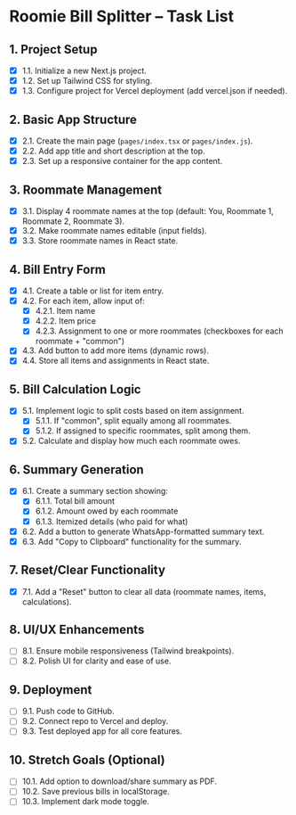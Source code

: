 # Roomie Bill Splitter – Task List

## 1. Project Setup
- [x] 1.1. Initialize a new Next.js project.
- [x] 1.2. Set up Tailwind CSS for styling.
- [x] 1.3. Configure project for Vercel deployment (add vercel.json if needed).

## 2. Basic App Structure
- [x] 2.1. Create the main page (`pages/index.tsx` or `pages/index.js`).
- [x] 2.2. Add app title and short description at the top.
- [x] 2.3. Set up a responsive container for the app content.

## 3. Roommate Management
- [x] 3.1. Display 4 roommate names at the top (default: You, Roommate 1, Roommate 2, Roommate 3).
- [x] 3.2. Make roommate names editable (input fields).
- [x] 3.3. Store roommate names in React state.

## 4. Bill Entry Form
- [x] 4.1. Create a table or list for item entry.
- [x] 4.2. For each item, allow input of:
  - [x] 4.2.1. Item name
  - [x] 4.2.2. Item price
  - [x] 4.2.3. Assignment to one or more roommates (checkboxes for each roommate + "common")
- [x] 4.3. Add button to add more items (dynamic rows).
- [x] 4.4. Store all items and assignments in React state.

## 5. Bill Calculation Logic
- [x] 5.1. Implement logic to split costs based on item assignment.
  - [x] 5.1.1. If "common", split equally among all roommates.
  - [x] 5.1.2. If assigned to specific roommates, split among them.
- [x] 5.2. Calculate and display how much each roommate owes.

## 6. Summary Generation
- [x] 6.1. Create a summary section showing:
  - [x] 6.1.1. Total bill amount
  - [x] 6.1.2. Amount owed by each roommate
  - [x] 6.1.3. Itemized details (who paid for what)
- [x] 6.2. Add a button to generate WhatsApp-formatted summary text.
- [x] 6.3. Add "Copy to Clipboard" functionality for the summary.

## 7. Reset/Clear Functionality
- [x] 7.1. Add a "Reset" button to clear all data (roommate names, items, calculations).

## 8. UI/UX Enhancements
- [ ] 8.1. Ensure mobile responsiveness (Tailwind breakpoints).
- [ ] 8.2. Polish UI for clarity and ease of use.

## 9. Deployment
- [ ] 9.1. Push code to GitHub.
- [ ] 9.2. Connect repo to Vercel and deploy.
- [ ] 9.3. Test deployed app for all core features.

## 10. Stretch Goals (Optional)
- [ ] 10.1. Add option to download/share summary as PDF.
- [ ] 10.2. Save previous bills in localStorage.
- [ ] 10.3. Implement dark mode toggle. 